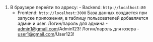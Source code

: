 1. В браузере перейти по адресу:
        - Backend: `http://localhost:80`
   - Frontend: `http://localhost:3000`
База данных создается при запуске приложения, в таблицу пользователей добавляется админ и user.
Логин/пароль для админа - admin1@gmail.com/Admin123!
Логин/пароль для юзера - user1@gmail.com/User123!
